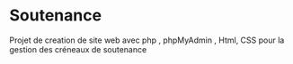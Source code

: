 # Soutenance
Projet de creation de site web avec php , phpMyAdmin , Html, CSS pour la gestion des créneaux de soutenance 
